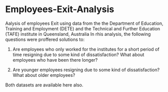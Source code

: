 # Employees-Exit-Analysis
Aalysis of employees Exit using data from the the Department of Education, Training and Employment (DETE) and the Technical and Further Education (TAFE) institute in Queensland, Australia In rhis analysis, the following questions were proffered solutions to:

1) Are employees who only worked for the institutes for a short period of time resigning due to some kind of dissatisfaction? What about employees who have been there longer?

2) Are younger employees resigning due to some kind of dissatisfaction? What about older employees?

Both datasets are available here also.

